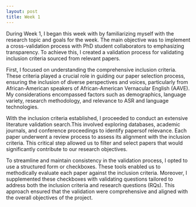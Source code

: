 ```yaml
---
layout: post
title: Week 1
---
```



During Week 1, I began this week with by familiarizing myself with the research topic and goals for the
week. The main objective was to implement a cross-validation process with PhD student 
collaborators to emphasizing transparency. To achieve this, I created a validation process for 
validating inclusion criteria sourced from relevant papers. 

First, I focused on understanding the comprehensive inclusion criteria. These criteria played a crucial role in guiding our paper selection process, ensuring the inclusion of diverse perspectives
and voices, particularly from African-American speakers of African-American Vernacular English
(AAVE). My considerations encompassed factors such as demographics, language variety, research 
methodology, and relevance to ASR and language technologies.

With the inclusion criteria established, I proceeded to conduct an extensive literature validation  search.This involved exploring databases, academic journals, and conference proceedings to identify papersof relevance. Each paper underwent a  review process  to assess its alignment with the inclusion criteria. This critical step allowed us to filter and select papers that would significantly contribute to our research objectives.

To streamline and maintain consistency in the validation process, I opted to use a structured form or checkboxes. These tools enabled us to methodically evaluate each paper against the inclusion criteria. Moreover, I supplemented these checkboxes with validating questions tailored to address both the inclusion criteria and research questions (RQs). This approach ensured that the validation were comprehensive and aligned with the overall objectives of the project.


